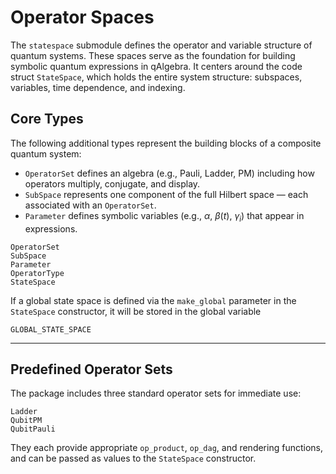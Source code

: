 # Operator Spaces

The `statespace` submodule defines the operator and variable structure of quantum systems. These spaces serve as the foundation for building symbolic quantum expressions in qAlgebra. It centers around the code struct `StateSpace`, which holds the entire system structure: subspaces, variables, time dependence, and indexing.

## Core Types

The following additional types represent the building blocks of a composite quantum system:
- `OperatorSet` defines an algebra (e.g., Pauli, Ladder, PM) including how operators multiply, conjugate, and display.
- `SubSpace` represents one component of the full Hilbert space — each associated with an `OperatorSet`.
- `Parameter` defines symbolic variables (e.g., $\alpha$, $\beta(t)$, $\gamma_i$) that appear in expressions.

```@docs
OperatorSet
SubSpace
Parameter
OperatorType
StateSpace
```

If a global state space is defined via the `make_global` parameter in the `StateSpace` constructor, it will be stored in the global variable 
```@docs
GLOBAL_STATE_SPACE
```

---

## Predefined Operator Sets

The package includes three standard operator sets for immediate use:

```@docs
Ladder
QubitPM
QubitPauli
```

They each provide appropriate `op_product`, `op_dag`, and rendering functions, and can be passed as values to the `StateSpace` constructor.